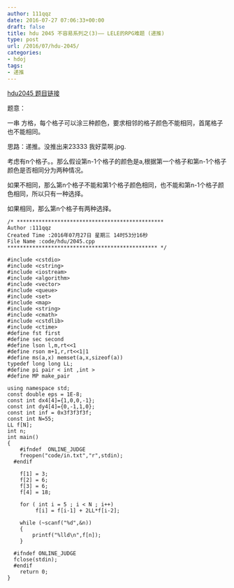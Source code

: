 ```yaml
---
author: 111qqz
date: 2016-07-27 07:06:33+00:00
draft: false
title: hdu 2045 不容易系列之(3)—— LELE的RPG难题 (递推)
type: post
url: /2016/07/hdu-2045/
categories:
- hdoj
tags:
- 递推
---
```


[hdu2045 题目链接](http://acm.hdu.edu.cn/showproblem.php?pid=2045)



题意：

一串 方格，每个格子可以涂三种颜色，要求相邻的格子颜色不能相同，首尾格子也不能相同。

思路：递推。没推出来23333 我好菜啊.jpg.

考虑有n个格子。。那么假设第n-1个格子的颜色是a,根据第一个格子和第n-1个格子颜色是否相同分为两种情况。

如果不相同，那么第n个格子不能和第1个格子颜色相同，也不能和第n-1个格子颜色相同，所以只有一种选择。

如果相同，那么第n个格子有两种选择。




 

    
    /* ***********************************************
    Author :111qqz
    Created Time :2016年07月27日 星期三 14时53分16秒
    File Name :code/hdu/2045.cpp
    ************************************************ */
    
    #include <cstdio>
    #include <cstring>
    #include <iostream>
    #include <algorithm>
    #include <vector>
    #include <queue>
    #include <set>
    #include <map>
    #include <string>
    #include <cmath>
    #include <cstdlib>
    #include <ctime>
    #define fst first
    #define sec second
    #define lson l,m,rt<<1
    #define rson m+1,r,rt<<1|1
    #define ms(a,x) memset(a,x,sizeof(a))
    typedef long long LL;
    #define pi pair < int ,int >
    #define MP make_pair
    
    using namespace std;
    const double eps = 1E-8;
    const int dx4[4]={1,0,0,-1};
    const int dy4[4]={0,-1,1,0};
    const int inf = 0x3f3f3f3f;
    const int N=55;
    LL f[N];
    int n;
    int main()
    {
    	#ifndef  ONLINE_JUDGE 
    	freopen("code/in.txt","r",stdin);
      #endif
    
    	f[1] = 3;
    	f[2] = 6;
    	f[3] = 6;
    	f[4] = 18;
    
    	for ( int i = 5 ; i < N ; i++)
    	     f[i] = f[i-1] + 2LL*f[i-2];
    
    	while (~scanf("%d",&n))
    	{
    	    printf("%lld\n",f[n]);
    	}
    
      #ifndef ONLINE_JUDGE  
      fclose(stdin);
      #endif
        return 0;
    }
    



